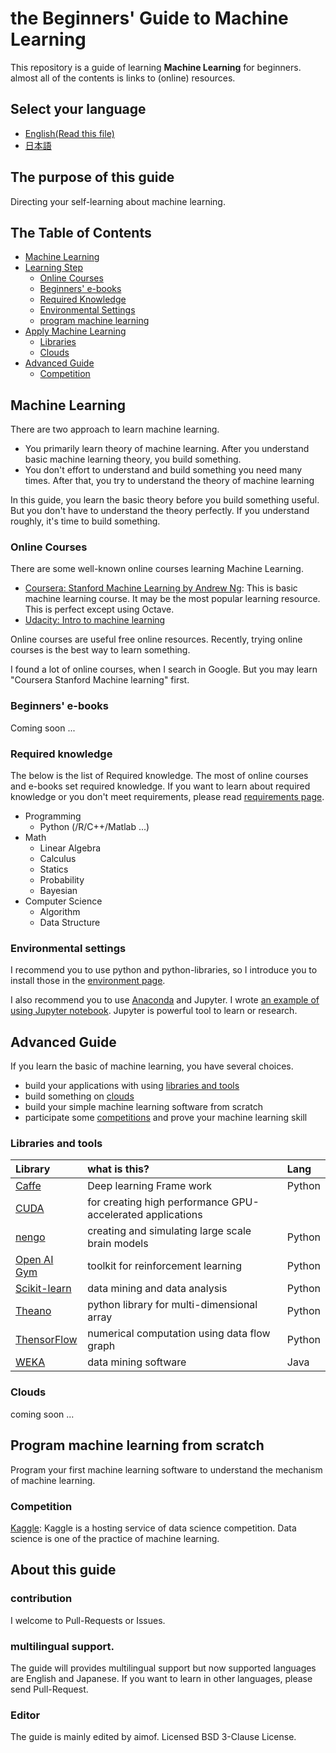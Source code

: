 # __the Beginners' Guide to Machine Learning__

This repository is a guide of learning __Machine Learning__ for beginners. almost all of the contents is links to (online) resources.

## Select your language

* [English(Read this file)](#the-table-of-contents)
* [日本語](./日本語/README.md)

## The purpose of this guide

Directing your self-learning about machine learning.

## The Table of Contents

* [Machine Learning](#machine-learning)
* [Learning Step](#learning-step)
  * [Online Courses](#online-courses)
  * [Beginners' e-books](#beginners-e-books)
  * [Required Knowledge](#required-knowledge)
  * [Environmental Settings](#environmental-settings)
  * [program machine learning](#program-machine-learning)
* [Apply Machine Learning](#apply-machine-learning)
  * [Libraries](#libraries-or-tools)
  * [Clouds](#clouds)
* [Advanced Guide](#advanced-guide)
  * [Competition](#Competition)

## Machine Learning

There are two approach to learn machine learning.

* You primarily learn theory of machine learning. After you understand basic machine learning theory, you build something.
* You don't effort to understand and build something you need many times. After that, you try to understand the theory of machine learning

In this guide, you learn the basic theory before you build something useful. But you don't have to understand the theory perfectly. If you understand roughly, it's time to build something.

### Online Courses

There are some well-known online courses learning Machine Learning.

* [Coursera: Stanford Machine Learning by Andrew Ng](https://www.coursera.org/learn/machine-learning): This is basic machine learning course. It may be the most popular learning resource. This is perfect except using Octave.
* [Udacity: Intro to machine learning](https://www.udacity.com/course/intro-to-machine-learning--ud120)

Online courses are useful free online resources. Recently, trying online courses is the best way to learn something.

I found a lot of online courses, when I search in Google. But you may learn "Coursera Stanford Machine learning" first.

### Beginners' e-books

Coming soon ...

### Required knowledge

The below is the list of Required knowledge. The most of online courses and e-books set required knowledge. If you want to learn about required knowledge or you don't meet requirements, please read [requirements page](./English/requirements.md).

* Programming
  * Python (/R/C++/Matlab ...)
* Math
  * Linear Algebra
  * Calculus
  * Statics
  * Probability
  * Bayesian
* Computer Science
  * Algorithm
  * Data Structure

### Environmental settings

I recommend you to use python and python-libraries, so I introduce you to install those in the [environment page](./English/environment.md).

I also recommend you to use [Anaconda](https://www.continuum.io/downloads) and Jupyter. I wrote [an example of using Jupyter notebook](./python3/example_of_jupyter_notebook). Jupyter is powerful tool to learn or research.

## Advanced Guide

If you learn the basic of machine learning, you have several choices.

* build your applications with using [libraries and tools](#libraries-and-tools)
* build something on [clouds](#clouds)
* build your simple machine learning software from scratch
* participate some [competitions](#competition) and prove your machine learning skill

### Libraries and tools

|Library|what is this?|Lang|
|:--|:--|:--|
|[Caffe](http://caffe.berkeleyvision.org/)|Deep learning Frame work|Python|
|[CUDA](https://developer.nvidia.com/cuda-downloads)|for creating high performance GPU-accelerated applications|
|[nengo](https://github.com/nengo/nengo)|creating and simulating large scale brain models|Python|
|[Open AI Gym](https://gym.openai.com/)|toolkit for reinforcement learning|Python|
|[Scikit-learn](http://scikit-learn.org/stable/)|data mining and data analysis|Python|
|[Theano](http://deeplearning.net/software/theano/)|python library for multi-dimensional array|Python|
|[ThensorFlow](https://www.tensorflow.org/)|numerical computation using data flow graph|Python|
|[WEKA](http://www.cs.waikato.ac.nz/ml/weka/)|data mining software|Java|

### Clouds

coming soon ...

## Program machine learning from scratch

Program your first machine learning software to understand the mechanism of machine learning.

### Competition

[Kaggle](https://www.kaggle.com/): Kaggle is a hosting service of data science competition. Data science is one of the practice of machine learning.

## About this guide

### contribution

I welcome to Pull-Requests or Issues.

### multilingual support.

The guide will provides multilingual support but now supported languages are English and Japanese.  If you want to learn in other languages, please send Pull-Request.

### Editor

The guide is mainly edited by aimof. Licensed BSD 3-Clause License.
